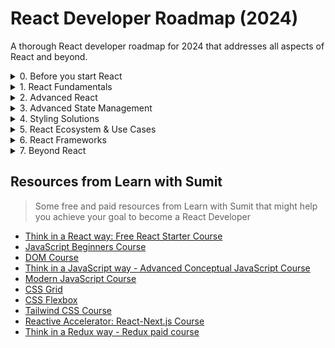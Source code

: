 # React Developer Roadmap (2024)

A thorough React developer roadmap for 2024 that addresses all aspects of React and beyond.

<details>

<summary>0. Before you start React</summary>

You should know and be comfortable with **all of the following:**

-   [**Basic HTML**](https://www.w3schools.com/html/default.asp)

    -   HTML Elements, Attributes, Headings, Paragraphs, Colors & Styles
    -   HTML Links, Images, Tables, Lists, Block & Inline, Div, Classes, Id
    -   HTML Forms
    -   HTML Layout, Responsiveness & Semantic

-   [**Basic CSS**](https://www.w3schools.com/css/default.asp)

    -   CSS Basics - Syntax, Selectors, Colors, Backgrounds, Borders, Margin, Padding, Height/Width, Box Model, Outline, Text, Fonts, Links etc.
    -   CSS More - Lists, Tables, Display, Position, z-index, Overflow, Float, Inline Block, Align, Combinators, Pseudo-classes & elements, Opacity etc.
    -   CSS Forms & Layouts
    -   CSS Flexbox
    -   CSS Grid
    -   Advanced CSS - CSS Units, Shadows, Gradients, Transitions, Animations, Specificity etc.

-   [**Basic Tailwind CSS**](https://www.youtube.com/watch?v=X7XbjwD6fVY&list=PLHiZ4m8vCp9P23SqlHL0QAqiwS_oCofV2)

    -   Tailwind Utilities
    -   Responsive Variants
    -   Hover, focus and other states
    -   Dark Mode variant
    -   Tailwind Directives
    -   Tailwind Configurations
    -   Theme Configurations
    -   [Tailwind cn() utility](https://www.youtube.com/watch?v=y7DrXkGj7AU)

-   **Document Object Model (DOM)**

    -   [DOM Basics - Basics, Method, Document, Elements, Forms, CSS, Events, Navigation, Nodes and Collections](https://www.youtube.com/watch?v=mPTkKnL2aNA&list=PLHiZ4m8vCp9OkrURufHpGUUTBjJhO9Ghy)
    -   [DOM Advanced](https://www.youtube.com/watch?v=XY96d0vEdFk&list=PLHiZ4m8vCp9MJDxMOzhYVuTrO1b5n-Tq_)

-   [**Basic JavaScript**](https://www.youtube.com/watch?v=rePN-VFo1Eo&list=PLHiZ4m8vCp9OkrURufHpGUUTBjJhO9Ghy)

    -   JS Basics - Statements, Expressions, Syntax, Variables, Operators, Data Types, Functions, Objects, Arrays, Events, Array and String Methods, Object Methods, Date, Conditionals, Error Handling, JavaScript OOP - classes and inheritance and Debugging
    -   JS Web APIs - Forms, History, Geolocation, Storage, Worker and Fetch API
    -   JS JSON

-   [**JavaScript Advanced**](https://www.youtube.com/watch?v=KuhLGuNxF8U&list=PLHiZ4m8vCp9Nflbo9a0pZuLscG_Xc7DKq)

    -   Solid JS Concepts - Scope, Hosting, Execution Context, Closures, Prototype, Recursion, Primitive vs Reference Data Types, Currying, Intersection Observer, Memoization, Event Propagation, Debounce etc.
    -   [Asynchronous JavaScript](https://www.youtube.com/watch?v=IUBd76UQb34) - Callbacks, Promises and async-await

-   [**Modern JavaScript**](https://www.youtube.com/watch?v=PWXkYBmlbB4&list=PLHiZ4m8vCp9MFjMRp9EEHWKArbi0wdgXG)

    -   Different ES6+ JS Syntaxes and concepts eg. Arrow function, Truthy/Falsy values, Ternary Operator, Different Array methods like find, filter, map, reduce, slice, splice, push, pop, concat, different looping strategies, Spread & Rest Operator, Array and Object Destructuring, Imports/Exports syntax, Template Literals, Sorting etc.

-   [**Git/GitHub**](https://www.youtube.com/watch?v=PWXkYBmlbB4&list=PLHiZ4m8vCp9MFjMRp9EEHWKArbi0wdgXG)

    -   [Basics of Git](https://www.youtube.com/watch?v=oe21Nlq8GS4)
    -   [Important Git Commands](https://learnwithsumit.com/rnext/courses/rnext/git-github-refresher)

</details>

<details>
<summary>1. React Fundamentals</summary>

You should know and be comfortable with **all of the following:**

-   **Getting Started with React**
* [ ] **Week 1 [June 1 - 7]**
    * [x]  Introduction to React - Why React - Comparison with Vanilla JS
    * [x]  React Installation & Editor Setup with Vite
    * [ ]   How React works - Virtual DOM
    * [ ]   Basics of React Components
    * [ ]   Basics of JSX: React's Markup
    * [ ]   JavaScript in JSX
    * [ ]   Passing Props to Components
    * [ ]   Conditional Rendering
    * [ ]   Rendering Lists
    * [ ]   Pure Components
    * [ ]   How to split larger components into smaller ones
-   **Adding Interactivity**

    * [ ]   Responding to Events - Event Handlers
    * [ ]   Understanding States - React Component's Memory - useState
    * [ ]   How State works in React
    * [ ]  How Rendering works in React
    * [ ]   Updating complex states immutably in React

-   **React State Management Deep Dive**

    * [ ]   Declarative vs Imperative UI
    * [ ]   Thinking UI Declaratively
    * [ ]   Finding & Structuring React States
    * [ ]   Connecting Event Handlers to React
    * [ ]   Sharing State between components
    * [ ]   Lifting State up
    * [ ]   Extracting State Logic into Reducers
    * [ ]   useReducer Hook
    * [ ]   How to use Immer with React for concised immutable State Update
    * [ ]   Passing Data Deeply inside React Components
    * [ ]   Avoiding Prop Drilling - Context API & useContext Hook
    * [ ]   Combine context and reducer to write scalable code

</details>

<details>
<summary>2. Advanced React</summary>

-   Referencing values with Refs - useRef hook
-   Manipulating the DOM with Refs
-   Synchronizing with Effects - useEffect hook
-   Separating events from Effects
-   Removing Effect Dependencies
-   Performance optimization with useCallback and useMemo hook
-   Reusing logic with Custom Hooks
-   Calling APIs from Back-end with React

</details>

<details>
<summary>3. Advanced State Management</summary>

-   [Using Redux / Toolkit](https://learnwithsumit.com/think-in-a-redux-way)
-   [Using Zustand](https://github.com/pmndrs/zustand)
-   [Using Jotai](https://jotai.org/)
-   [Using Recoil](https://recoiljs.org/)
-   [Using MobX](https://mobx.js.org/README.html)

</details>

<details>
<summary>4. Styling Solutions</summary>

-   [**Tailwind**](https://tailwindcss.com/)
-   [**CSS Modules**](https://www.makeuseof.com/react-components-css-modules-style/)
-   [**Styled Components**](https://styled-components.com/)
-   React UI Component Library - [Shadcn](https://ui.shadcn.com/)
-   [React UI Component Library - Keep React](https://youtu.be/mVXNUMBtGEA)
-   [**Material UI**](https://mui.com/)
-   [**Chakra UI**](https://chakra-ui.com/)
-   [**Ant Design**](https://ant.design/docs/react/introduce)

</details>

<details>
<summary>5. React Ecosystem & Use Cases</summary>

-   [React Router DOM](https://youtu.be/34tjWL9wi4g)
-   API Request with Axios in React
-   React Suspense & Error Boundaries
-   React Lazy Load
-   React Infinite Scroll
-   Uncommon React Hooks - useDebugValue, useDeferredValue, useId, useImperativeHandle, useInsertionEffect, useLayoutEffect and useTransition
-   **React Authentication**

    -   How to handle user sign in (email, password, JWT)
    -   How to handle access tokens and token refreshes
    -   Social sign in (Google, Facebook, GitHub, etc.)
    -   [Using Supabase](https://supabase.com/)
    -   [Using Firebase](https://firebase.google.com/docs/auth)
    -   [Using Clerk](https://clerk.com/)

-   **Form Handling in React**

    -   How to validate user input in forms (emails, passwords, etc.)
    -   How to send form data to server
    -   How to handle file uploads
    -   [Using React Hook Form](https://react-hook-form.com/)
    -   [Using Formik](https://formik.org/docs/overview)

-   [**Accessibility**](https://developer.mozilla.org/en-US/docs/Learn/Tools_and_testing/Client-side_JavaScript_frameworks/React_accessibility)
    -   Understanding why accessibility is important
    -   [Using semantic HTML](https://www.semrush.com/blog/semantic-html5-guide/)
    -   How to implement keyboard navigation
    -   How to add aria labels
    -   [Using React Aria](https://react-spectrum.adobe.com/react-aria/)
-   **Testing**
    -   [How to implement unit tests](https://www.freecodecamp.org/news/how-to-write-unit-tests-in-react/)
        -   [Using React Testing Library](https://testing-library.com/docs/react-testing-library/intro/)
        -   [Using Jest](https://jestjs.io/)
    -   [How to implement e2e integration tests](https://youtu.be/6BkcHAEWeTU)
        -   [Using Cypress](https://www.cypress.io/)
        -   [Using Playwright](https://playwright.dev/)

</details>

<details>
<summary>6. React Frameworks</summary>

You should have worked with **one of the following:**

-   [**Vite**](https://vitejs.dev/)
    -   How to run a simple React application
-   [**Next.js**](https://nextjs.org/)
    -   [Understanding file-based routing](https://nextjs.org/docs/app/building-your-application/routing)
    -   [Understanding Next Auth](https://next-auth.js.org/)
    -   [Understanding server components](https://nextjs.org/docs/app/building-your-application/rendering/server-components)
    -   [Understanding server actions](https://nextjs.org/docs/app/building-your-application/data-fetching/server-actions-and-mutations)
-   [**Remix**](https://remix.run/)

</details>

<details>
<summary>7. Beyond React</summary>

-   **Team player**
    -   How to work within a team
    -   How to perform code reviews
    -   How to give and receive feedback
-   **Efficiency**
    -   How to prioritise tasks
    -   How to handle tech debt
    -   How to meet deadlines and goals
-   **Continuous Learning**
    -   How to continuously learn and grow
    -   How to stay up to date with your skills
-   **Networking & Communication** - Going to meetups or events - Contributing to open source projects - Networking within the company you work in
</details>

## Resources from Learn with Sumit

> Some free and paid resources from Learn with Sumit that might help you achieve your goal to become a React Developer

-   [Think in a React way: Free React Starter Course](https://www.youtube.com/watch?v=5Xy-t8k_M4A&list=PLHiZ4m8vCp9M6HVQv7a36cp8LKzyHIePr)
-   [JavaScript Beginners Course](https://www.youtube.com/watch?v=rePN-VFo1Eo&list=PLHiZ4m8vCp9OkrURufHpGUUTBjJhO9Ghy)
-   [DOM Course](https://www.youtube.com/watch?v=XY96d0vEdFk&list=PLHiZ4m8vCp9MJDxMOzhYVuTrO1b5n-Tq_)
-   [Think in a JavaScript way - Advanced Conceptual JavaScript Course](https://www.youtube.com/watch?v=KuhLGuNxF8U&list=PLHiZ4m8vCp9Nflbo9a0pZuLscG_Xc7DKq)
-   [Modern JavaScript Course](https://www.youtube.com/watch?v=PWXkYBmlbB4&list=PLHiZ4m8vCp9MFjMRp9EEHWKArbi0wdgXG)
-   [CSS Grid](https://www.youtube.com/watch?v=kEFIdXzQXYw)
-   [CSS Flexbox](https://www.youtube.com/watch?v=kRS5ficucNM)
-   [Tailwind CSS Course](https://www.youtube.com/watch?v=X7XbjwD6fVY&list=PLHiZ4m8vCp9P23SqlHL0QAqiwS_oCofV2)
-   [Reactive Accelerator: React-Next.js Course](https://learnwithsumit.com/rnext)
-   [Think in a Redux way - Redux paid course](https://learnwithsumit.com/think-in-a-redux-way)
